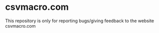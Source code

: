 # csvmacro.com
This repository is only for reporting bugs/giving feedback to the website csvmacro.com
